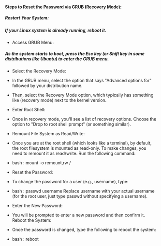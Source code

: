 #### Steps to Reset the Password via GRUB (Recovery Mode):
##### Restart Your System:

##### If your Linux system is already running, reboot it.
* Access GRUB Menu:

##### As the system starts to boot, press the Esc key (or Shift key in some distributions like Ubuntu) to enter the GRUB menu.
* Select the Recovery Mode:

* In the GRUB menu, select the option that says "Advanced options for" followed by your distribution name.
* Then, select the Recovery Mode option, which typically has something like (recovery mode) next to the kernel version.
* Enter Root Shell:

* Once in recovery mode, you'll see a list of recovery options. Choose the option to "Drop to root shell prompt" (or something similar).
* Remount File System as Read/Write:

* Once you are at the root shell (which looks like a terminal), by default, the root filesystem is mounted as read-only. To make changes, you need to remount it as read/write.
Run the following command:

* bash : mount -o remount,rw /

* Reset the Password:

* To change the password for a user (e.g., username), type:
* bash : passwd username
Replace username with your actual username (for the root user, just type passwd without specifying a username).

* Enter the New Password:

* You will be prompted to enter a new password and then confirm it.
Reboot the System:

* Once the password is changed, type the following to reboot the system:
* bash : reboot